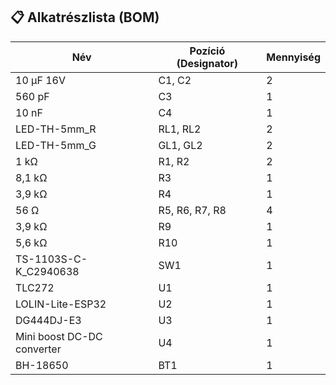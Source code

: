
## 📋 Alkatrészlista (BOM)

| Név                         | Pozíció (Designator)     | Mennyiség |
|----------------------------|--------------------------|-----------|
| 10 µF 16V                  | C1, C2                   | 2         |
| 560 pF                     | C3                       | 1         |
| 10 nF                      | C4                       | 1         |
| LED-TH-5mm_R               | RL1, RL2                 | 2         |
| LED-TH-5mm_G               | GL1, GL2                 | 2         |
| 1 kΩ                       | R1, R2                   | 2         |
| 8,1 kΩ                     | R3                       | 1         |
| 3,9 kΩ                     | R4                       | 1         |
| 56 Ω                       | R5, R6, R7, R8           | 4         |
| 3,9 kΩ                     | R9                       | 1         |
| 5,6 kΩ                     | R10                      | 1         |
| TS-1103S-C-K_C2940638      | SW1                      | 1         |
| TLC272                     | U1                       | 1         |
| LOLIN-Lite-ESP32           | U2                       | 1         |
| DG444DJ-E3                 | U3                       | 1         |
| Mini boost DC-DC converter | U4                       | 1         |
| BH-18650                   | BT1                      | 1         |
